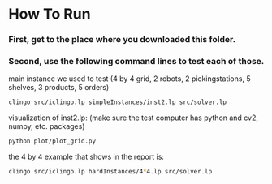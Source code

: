 # How To Run

### First, get to the place where you downloaded this folder.
### Second, use the following command lines to test each of those.
main instance we used to test (4 by 4 grid, 2 robots, 2 pickingstations, 5 shelves, 3 products, 5 orders)
```sh
clingo src/iclingo.lp simpleInstances/inst2.lp src/solver.lp
```
visualization of inst2.lp: (make sure the test computer has python and cv2, numpy, etc. packages)
```sh
python plot/plot_grid.py
```
the 4 by 4 example that shows in the report is:
```sh
clingo src/iclingo.lp hardInstances/4*4.lp src/solver.lp
```
